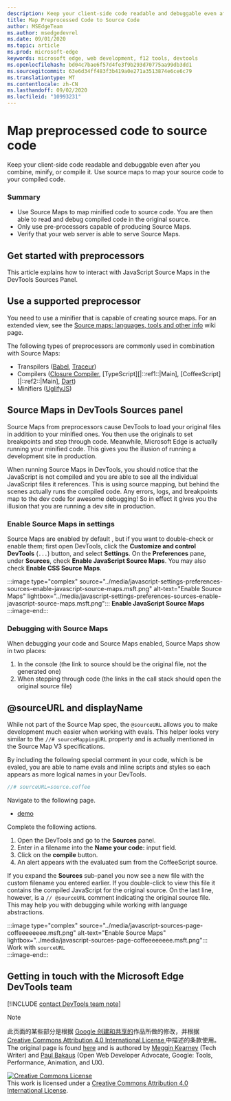 ```yaml
---
description: Keep your client-side code readable and debuggable even after you combine, minify, or compile it.
title: Map Preprocessed Code to Source Code
author: MSEdgeTeam
ms.author: msedgedevrel
ms.date: 09/01/2020
ms.topic: article
ms.prod: microsoft-edge
keywords: microsoft edge, web development, f12 tools, devtools
ms.openlocfilehash: bd04c7bae6f57d4fe3f9b293d70775aa99db3dd1
ms.sourcegitcommit: 63e6d34ff483f3b419a0e271a3513874e6ce6c79
ms.translationtype: MT
ms.contentlocale: zh-CN
ms.lasthandoff: 09/02/2020
ms.locfileid: "10993231"
---
```

<!-- Copyright Meggin Kearney and Paul Bakaus

   Licensed under the Apache License, Version 2.0 (the "License");
   you may not use this file except in compliance with the License.
   You may obtain a copy of the License at

       https://www.apache.org/licenses/LICENSE-2.0

   Unless required by applicable law or agreed to in writing, software
   distributed under the License is distributed on an "AS IS" BASIS,
   WITHOUT WARRANTIES OR CONDITIONS OF ANY KIND, either express or implied.
   See the License for the specific language governing permissions and
   limitations under the License.  -->  

# Map preprocessed code to source code  

Keep your client-side code readable and debuggable even after you combine, minify, or compile it.  Use source maps to map your source code to your compiled code.  

### Summary  

*   Use Source Maps to map minified code to source code. You are then able to read and debug compiled code in the original source.  
*   Only use pre-processors capable of producing Source Maps.  
*   Verify that your web server is able to serve Source Maps.  
    
<!--todo: add link to preprocessors capable of producing Source Maps when section is available -->  
<!--[]: /web/tools/setup/setup-preprocessors?#supported_preprocessors ""  -->  

## Get started with preprocessors  

This article explains how to interact with JavaScript Source Maps in the DevTools Sources Panel.  <!--For a first overview of what preprocessors are, how each may help, and how Source Maps work; see Set Up CSS & JS Preprocessors.  -->  

<!--todo: add link to Set Up CSS & JS Preprocessors when section is available -->  
<!--[]: /web/tools/setup/setup-preprocessors#debugging-and-editing-preprocessed-content ""  -->  

## Use a supported preprocessor  

You need to use a minifier that is capable of creating source maps.  <!--For the most popular options, see the preprocessor support section.  -->  For an extended view, see the [Source maps: languages, tools and other info][GitHubWikiSourceMapsLanguagesTools] wiki page.  

<!--todo: add link to see the preprocessor support section when section is available -->  
<!--[]: /web/tools/setup/setup-preprocessors?#supported_preprocessors ""  -->  

The following types of preprocessors are commonly used in combination with Source Maps:  

*   Transpilers \([Babel][BabelJS], [Traceur][GitHubWikiGoogleTraceurCompiler]\)  
*   Compilers \([Closure Compiler][GitHubGoogleClosureCompiler], [TypeScript][|::ref1::|Main], [CoffeeScript][|::ref2::|Main], [Dart][DartMain]\)  
*   Minifiers \([UglifyJS][GitHubMishooUglifyJS]\)  
    
## Source Maps in DevTools Sources panel  

Source Maps from preprocessors cause DevTools to load your original files in addition to your minified ones.  You then use the originals to set breakpoints and step through code.  Meanwhile, Microsoft Edge is actually running your minified code. This gives you the illusion of running a development site in production.  

When running Source Maps in DevTools, you should notice that the JavaScript is not compiled and you are able to see all the individual JavaScript files it references.  This is using source mapping, but behind the scenes actually runs the compiled code.  Any errors, logs, and breakpoints map to the dev code for awesome debugging!  So in effect it gives you the illusion that you are running a dev site in production.  

### Enable Source Maps in settings  

Source Maps are enabled by default <!--\(as of Microsoft Edge 39\)-->, but if you want to double-check or enable them; first open DevTools, click the **Customize and control DevTools** \(`...`\) button, and select **Settings**.  On the **Preferences** pane, under **Sources**, check **Enable JavaScript Source Maps**.  You may also check **Enable CSS Source Maps**.  

:::image type="complex" source="../media/javascript-settings-preferences-sources-enable-javascript-source-maps.msft.png" alt-text="Enable Source Maps" lightbox="../media/javascript-settings-preferences-sources-enable-javascript-source-maps.msft.png":::
   **Enable JavaScript Source Maps**  
:::image-end:::  

### Debugging with Source Maps  

When debugging your code and Source Maps enabled, Source Maps show in two places:  

1.  In the console \(the link to source should be the original file, not the generated one\)  
1.  When stepping through code \(the links in the call stack should open the original source file\)  
    
<!--todo: add link to debugging your code when section is available -->  
<!--[DebugBreakpointsStepCode]: ../debug/breakpoints/step-code.md ""  -->  

## @sourceURL and displayName  

While not part of the Source Map spec, the `@sourceURL` allows you to make development much easier when working with evals.  This helper looks very similar to the `//# sourceMappingURL` property and is actually mentioned in the Source Map V3 specifications.  

By including the following special comment in your code, which is be evaled, you are able to name evals and inline scripts and styles so each appears as more logical names in your DevTools.  

```javascript
//# sourceURL=source.coffee
```  

Navigate to the following page.  

*   [demo][CssNinjaDemoSourceMapping]

Complete the following actions.  

1.  Open the DevTools and go to the **Sources** panel.  
1.  Enter in a filename into the **Name your code:** input field.  
1.  Click on the **compile** button.  
1.  An alert appears with the evaluated sum from the CoffeeScript source.  
    
If you expand the **Sources** sub-panel you now see a new file with the custom filename you entered earlier.  If you double-click to view this file it contains the compiled JavaScript for the original source.  On the last line, however, is a `// @sourceURL` comment indicating the original source file.  This may help you with debugging while working with language abstractions.  

:::image type="complex" source="../media/javascript-sources-page-coffeeeeeeee.msft.png" alt-text="Enable Source Maps" lightbox="../media/javascript-sources-page-coffeeeeeeee.msft.png":::
   Work with `sourceURL`  
:::image-end:::  

## Getting in touch with the Microsoft Edge DevTools team

[!INCLUDE [contact DevTools team note](../includes/contact-devtools-team-note.md)]  

<!-- links -->  

[BabelJS]: https://babeljs.io "Babel is a JavaScript compiler"  

[CoffeeScriptMain]: https://coffeescript.org "CoffeeScript"  

[CssNinjaDemoSourceMapping]: https://www.thecssninja.com/demo/source_mapping/compile.html "A simple example of //# sourceURL eval naming"  

[DartMain]: https://www.dartlang.org "Dart programming language"  

[GitHubGoogleClosureCompiler]: https://github.com/google/closure-compiler "google/closure-compiler | GitHub"  

[GitHubMishooUglifyJS]: https://github.com/mishoo/UglifyJS "mishoo/UglifyJS | GitHub"  

[GitHubWikiSourceMapsLanguagesTools]: https://github.com/ryanseddon/source-map/wiki/Source-maps:-languages,-tools-and-other-info "Source maps: languages, tools and other info | GitHub wiki"  

[GitHubWikiGoogleTraceurCompiler]: https://github.com/google/traceur-compiler/wiki/Getting-Started "Getting Started - google/traceur-compiler | GitHub wiki"  

[TypeScriptMain]: https://www.typescriptlang.org "TypeScript"  

> [!NOTE]
> 此页面的某些部分是根据 [Google 创建和共享的][GoogleSitePolicies]作品所做的修改，并根据[ Creative Commons Attribution 4.0 International License ][CCA4IL]中描述的条款使用。  
> The original page is found [here](https://developers.google.com/web/tools/chrome-devtools/javascript/source-maps) and is authored by [Meggin Kearney][MegginKearney] \(Tech Writer\) and [Paul Bakaus][PaulBakaus] \(Open Web Developer Advocate, Google: Tools, Performance, Animation, and UX\).  

[![Creative Commons License][CCby4Image]][CCA4IL]  
This work is licensed under a [Creative Commons Attribution 4.0 International License][CCA4IL].  

[CCA4IL]: https://creativecommons.org/licenses/by/4.0  
[CCby4Image]: https://i.creativecommons.org/l/by/4.0/88x31.png  
[GoogleSitePolicies]: https://developers.google.com/terms/site-policies  
[KayceBasques]: https://developers.google.com/web/resources/contributors/kaycebasques  
[MegginKearney]: https://developers.google.com/web/resources/contributors/megginkearney  
[PaulBakaus]: https://developers.google.com/web/resources/contributors/pbakaus  
